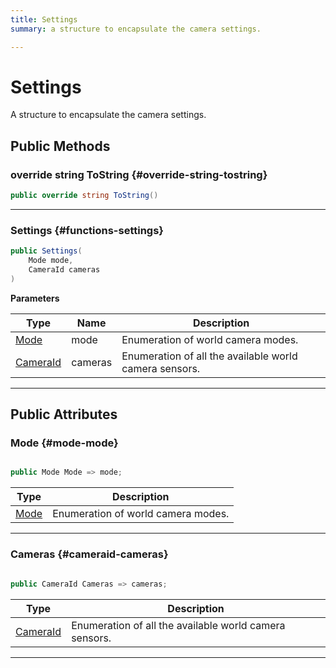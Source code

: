 ```yaml
---
title: Settings
summary: a structure to encapsulate the camera settings. 

---
```


# Settings




A structure to encapsulate the camera settings.   





## Public Methods

### override string ToString {#override-string-tostring}

```csharp
public override string ToString()
```






-----------

###  Settings {#functions-settings}

```csharp
public Settings(
    Mode mode,
    CameraId cameras
)
```


**Parameters**

| Type | Name  | Description  | 
|--|--|--|
| [Mode](/unity-api/api/UnityEngine.XR.MagicLeap/MLWorldCamera/UnityEngine.XR.MagicLeap.MLWorldCamera.md#enums-mode) |mode|Enumeration of world camera modes. |
| [CameraId](/unity-api/api/UnityEngine.XR.MagicLeap/MLWorldCamera/UnityEngine.XR.MagicLeap.MLWorldCamera.md#enums-cameraid) |cameras|Enumeration of all the available world camera sensors. |






-----------

## Public Attributes

### Mode {#mode-mode}

```csharp

public Mode Mode => mode;

```

| Type | Description  | 
|--|--|
| [Mode](/unity-api/api/UnityEngine.XR.MagicLeap/MLWorldCamera/UnityEngine.XR.MagicLeap.MLWorldCamera.md#enums-mode) | Enumeration of world camera modes.  |





-----------

### Cameras {#cameraid-cameras}

```csharp

public CameraId Cameras => cameras;

```

| Type | Description  | 
|--|--|
| [CameraId](/unity-api/api/UnityEngine.XR.MagicLeap/MLWorldCamera/UnityEngine.XR.MagicLeap.MLWorldCamera.md#enums-cameraid) | Enumeration of all the available world camera sensors.  |





-----------

